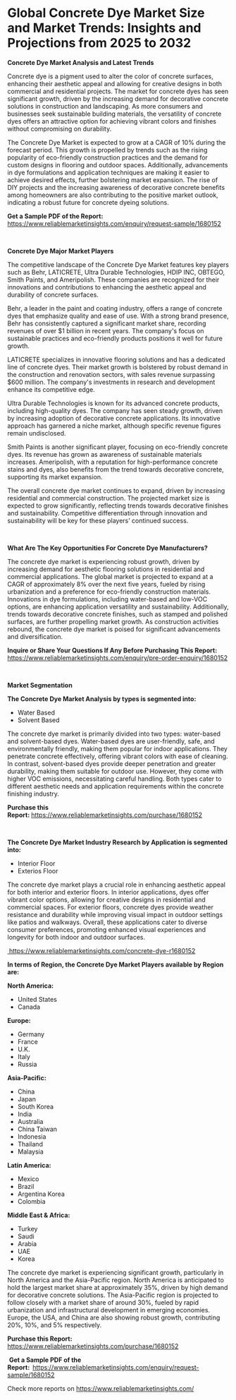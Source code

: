<p><h1>Global Concrete Dye Market Size and Market Trends: Insights and Projections from 2025 to 2032</h1></p><p><strong>Concrete Dye Market Analysis and Latest Trends</strong></p>
<p><p>Concrete dye is a pigment used to alter the color of concrete surfaces, enhancing their aesthetic appeal and allowing for creative designs in both commercial and residential projects. The market for concrete dyes has seen significant growth, driven by the increasing demand for decorative concrete solutions in construction and landscaping. As more consumers and businesses seek sustainable building materials, the versatility of concrete dyes offers an attractive option for achieving vibrant colors and finishes without compromising on durability.</p><p>The Concrete Dye Market is expected to grow at a CAGR of 10% during the forecast period. This growth is propelled by trends such as the rising popularity of eco-friendly construction practices and the demand for custom designs in flooring and outdoor spaces. Additionally, advancements in dye formulations and application techniques are making it easier to achieve desired effects, further bolstering market expansion. The rise of DIY projects and the increasing awareness of decorative concrete benefits among homeowners are also contributing to the positive market outlook, indicating a robust future for concrete dyeing solutions.</p></p>
<p><strong>Get a Sample PDF of the Report:&nbsp;</strong> <a href="https://www.reliablemarketinsights.com/enquiry/request-sample/1680152?utm_campaign=2885&utm_medium=2&utm_source=Github&utm_content=ia&utm_term=02042025&utm_id=concrete-dye">https://www.reliablemarketinsights.com/enquiry/request-sample/1680152</a></p>
<p>&nbsp;</p>
<p><strong>Concrete Dye Major Market Players</strong></p>
<p><p>The competitive landscape of the Concrete Dye Market features key players such as Behr, LATICRETE, Ultra Durable Technologies, HDIP INC, OBTEGO, Smith Paints, and Ameripolish. These companies are recognized for their innovations and contributions to enhancing the aesthetic appeal and durability of concrete surfaces. </p><p>Behr, a leader in the paint and coating industry, offers a range of concrete dyes that emphasize quality and ease of use. With a strong brand presence, Behr has consistently captured a significant market share, recording revenues of over $1 billion in recent years. The company's focus on sustainable practices and eco-friendly products positions it well for future growth.</p><p>LATICRETE specializes in innovative flooring solutions and has a dedicated line of concrete dyes. Their market growth is bolstered by robust demand in the construction and renovation sectors, with sales revenue surpassing $600 million. The company's investments in research and development enhance its competitive edge.</p><p>Ultra Durable Technologies is known for its advanced concrete products, including high-quality dyes. The company has seen steady growth, driven by increasing adoption of decorative concrete applications. Its innovative approach has garnered a niche market, although specific revenue figures remain undisclosed.</p><p>Smith Paints is another significant player, focusing on eco-friendly concrete dyes. Its revenue has grown as awareness of sustainable materials increases. Ameripolish, with a reputation for high-performance concrete stains and dyes, also benefits from the trend towards decorative concrete, supporting its market expansion.</p><p>The overall concrete dye market continues to expand, driven by increasing residential and commercial construction. The projected market size is expected to grow significantly, reflecting trends towards decorative finishes and sustainability. Competitive differentiation through innovation and sustainability will be key for these players’ continued success.</p></p>
<p>&nbsp;</p>
<p><strong>What Are The Key Opportunities For Concrete Dye Manufacturers?</strong></p>
<p><p>The concrete dye market is experiencing robust growth, driven by increasing demand for aesthetic flooring solutions in residential and commercial applications. The global market is projected to expand at a CAGR of approximately 8% over the next five years, fueled by rising urbanization and a preference for eco-friendly construction materials. Innovations in dye formulations, including water-based and low-VOC options, are enhancing application versatility and sustainability. Additionally, trends towards decorative concrete finishes, such as stamped and polished surfaces, are further propelling market growth. As construction activities rebound, the concrete dye market is poised for significant advancements and diversification.</p></p>
<p><strong>Inquire or Share Your Questions If Any Before Purchasing This Report:</strong> <a href="https://www.reliablemarketinsights.com/enquiry/pre-order-enquiry/1680152?utm_campaign=2885&utm_medium=2&utm_source=Github&utm_content=ia&utm_term=02042025&utm_id=concrete-dye">https://www.reliablemarketinsights.com/enquiry/pre-order-enquiry/1680152</a></p>
<p>&nbsp;</p>
<p><strong>Market Segmentation</strong></p>
<p><strong>The Concrete Dye Market Analysis by types is segmented into:</strong></p>
<p><ul><li>Water Based</li><li>Solvent Based</li></ul></p>
<p><p>The concrete dye market is primarily divided into two types: water-based and solvent-based dyes. Water-based dyes are user-friendly, safe, and environmentally friendly, making them popular for indoor applications. They penetrate concrete effectively, offering vibrant colors with ease of cleaning. In contrast, solvent-based dyes provide deeper penetration and greater durability, making them suitable for outdoor use. However, they come with higher VOC emissions, necessitating careful handling. Both types cater to different aesthetic needs and application requirements within the concrete finishing industry.</p></p>
<p><strong>Purchase this Report:&nbsp;</strong><a href="https://www.reliablemarketinsights.com/purchase/1680152?utm_campaign=2885&utm_medium=2&utm_source=Github&utm_content=ia&utm_term=02042025&utm_id=concrete-dye">https://www.reliablemarketinsights.com/purchase/1680152</a></p>
<p>&nbsp;</p>
<p><strong>The Concrete Dye Market Industry Research by Application is segmented into:</strong></p>
<p><ul><li>Interior Floor</li><li>Exterios Floor</li></ul></p>
<p><p>The concrete dye market plays a crucial role in enhancing aesthetic appeal for both interior and exterior floors. In interior applications, dyes offer vibrant color options, allowing for creative designs in residential and commercial spaces. For exterior floors, concrete dyes provide weather resistance and durability while improving visual impact in outdoor settings like patios and walkways. Overall, these applications cater to diverse consumer preferences, promoting enhanced visual experiences and longevity for both indoor and outdoor surfaces.</p></p>
<p><a href="https://www.reliablemarketinsights.com/concrete-dye-r1680152?utm_campaign=2885&utm_medium=2&utm_source=Github&utm_content=ia&utm_term=02042025&utm_id=concrete-dye">&nbsp;https://www.reliablemarketinsights.com/concrete-dye-r1680152</a></p>
<p><strong>In terms of Region, the Concrete Dye Market Players available by Region are:</strong></p>
<p>
    <p> <strong> North America: </strong>
        <ul>
            <li>United States</li>
            <li>Canada</li>
        </ul>
        </p> 
    <p> <strong> Europe: </strong>
        <ul>
            <li>Germany</li>
            <li>France</li>
            <li>U.K.</li>
            <li>Italy</li>
            <li>Russia</li>
        </ul>
        </p> 
    <p> <strong> Asia-Pacific: </strong>
        <ul>
            <li>China</li>
            <li>Japan</li>
            <li>South Korea</li>
            <li>India</li>
            <li>Australia</li>
            <li>China Taiwan</li>
            <li>Indonesia</li>
            <li>Thailand</li>
            <li>Malaysia</li>
        </ul>
        </p> 
    <p> <strong> Latin America: </strong>
        <ul>
            <li>Mexico</li>
            <li>Brazil</li>
            <li>Argentina Korea</li>
            <li>Colombia</li>
        </ul>
        </p> 
    <p> <strong> Middle East & Africa: </strong>
        <ul>
            <li>Turkey</li>
            <li>Saudi</li>
            <li>Arabia</li>
            <li>UAE</li>
            <li>Korea</li>
        </ul>
    </p>
    </p>
<p><p>The concrete dye market is experiencing significant growth, particularly in North America and the Asia-Pacific region. North America is anticipated to hold the largest market share at approximately 35%, driven by high demand for decorative concrete solutions. The Asia-Pacific region is projected to follow closely with a market share of around 30%, fueled by rapid urbanization and infrastructural development in emerging economies. Europe, the USA, and China are also showing robust growth, contributing 20%, 10%, and 5% respectively.</p></p>
<p><strong>Purchase this Report: </strong><a href="https://www.reliablemarketinsights.com/purchase/1680152?utm_campaign=2885&utm_medium=2&utm_source=Github&utm_content=ia&utm_term=02042025&utm_id=concrete-dye">https://www.reliablemarketinsights.com/purchase/1680152</a></p>
<p>&nbsp;<strong>Get a Sample PDF of the Report:&nbsp;&nbsp;</strong><a href="https://www.reliablemarketinsights.com/enquiry/request-sample/1680152?utm_campaign=2885&utm_medium=2&utm_source=Github&utm_content=ia&utm_term=02042025&utm_id=concrete-dye">https://www.reliablemarketinsights.com/enquiry/request-sample/1680152</a></p>
<p><strong></strong></p>
<p>Check more reports on <a href="https://www.reliablemarketinsights.com/?utm_campaign=2885&utm_medium=2&utm_source=Github&utm_content=ia&utm_term=02042025&utm_id=concrete-dye">https://www.reliablemarketinsights.com/</a></p>